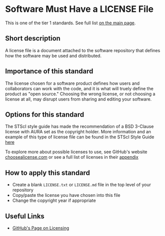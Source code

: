 # Software Must Have a LICENSE File

This is one of the tier 1 standards. See full list [on the main page](../README.md).

## Short description
A license file is a document attached to the software repository that defines how the software may be used and distributed.

## Importance of this standard
The license chosen for a software product defines how users and collaborators can work with the code, and it is what will truely define the product as "open source." Choosing the wrong license, or not choosing a license at all, may disrupt users from sharing and editing your software.

## Options for this standard
The STScI style guide has made the recommendation of a BSD 3-Clause license with AURA set as the copyright holder. More information and an example of this type of  license file can be found in the STScI Style Guide [here](https://github.com/spacetelescope/style-guides/blob/master/guides/github-repositories.md#license)

To explore more about possible licenses to use, see GitHub's website [choosealicense.com](https://choosealicense.com/) or see a full list of licenses in their [appendix](https://choosealicense.com/appendix/)

## How to apply this standard
- Create a blank `LICENSE.txt` or `LICENSE.md` file in the top level of your repository
- Copy/paste the license you have chosen into this file
- Change the copyright year if appropriate

## Useful Links
- [GitHub's Page on Licensing](https://help.github.com/en/articles/licensing-a-repository)

